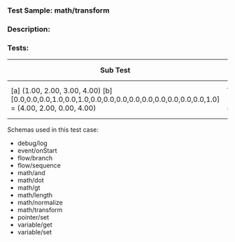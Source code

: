 ### **Test Sample:** math/transform
### **Description:** 

### Tests:
| Sub Test | Result Var.Name | Result Var.Id | Expected Value
| ----------- | ----------- | ----------- |----------- |
| [a] (1.00, 2.00, 3.00, 4.00) [b] [0.0,0.0,0.0,1.0,0.0,1.0,0.0,0.0,0.0,0.0,0.0,0.0,0.0,0.0,0.0,1.0] = (4.00, 2.00, 0.00, 4.00) | TestResult_math/transform_[a] (1.00, 2.00, 3.00, 4.00) [b] [0.0,0.0,0.0,1.0,0.0,1.0,0.0,0.0,0.0,0.0,0.0,0.0,0.0,0.0,0.0,1.0] = (4.00, 2.00, 0.00, 4.00) | 1 | (4.00000, 2.00000, 0.00000, 4.00000)

Schemas used in this test case:
- debug/log
- event/onStart
- flow/branch
- flow/sequence
- math/and
- math/dot
- math/gt
- math/length
- math/normalize
- math/transform
- pointer/set
- variable/get
- variable/set
